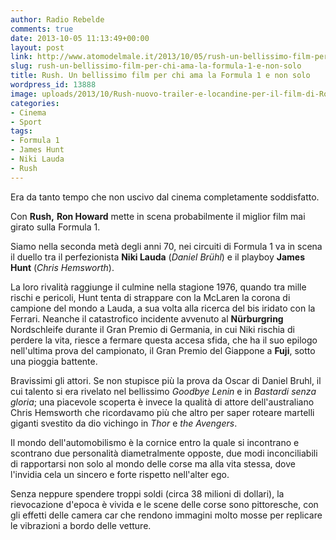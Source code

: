 ```yaml
---
author: Radio Rebelde
comments: true
date: 2013-10-05 11:13:49+00:00
layout: post
link: http://www.atomodelmale.it/2013/10/05/rush-un-bellissimo-film-per-chi-ama-la-formula-1-e-non-solo/
slug: rush-un-bellissimo-film-per-chi-ama-la-formula-1-e-non-solo
title: Rush. Un bellissimo film per chi ama la Formula 1 e non solo
wordpress_id: 13888
image: uploads/2013/10/Rush-nuovo-trailer-e-locandine-per-il-film-di-Ron-Howard-sulla-Formula-1.jpg
categories:
- Cinema
- Sport
tags:
- Formula 1
- James Hunt
- Niki Lauda
- Rush
---
```


Era da tanto tempo che non uscivo dal cinema completamente soddisfatto.

Con **Rush,** **Ron Howard** mette in scena probabilmente il miglior film mai girato sulla Formula 1.

Siamo nella seconda metà degli anni 70, nei circuiti di Formula 1 va in scena il duello tra il perfezionista **Niki Lauda** (_Daniel Brühl_) e il playboy **James Hunt** (_Chris Hemsworth_).

La loro rivalità raggiunge il culmine nella stagione 1976, quando tra mille rischi e pericoli, Hunt tenta di strappare con la McLaren la corona di campione del mondo a Lauda, a sua volta alla ricerca del bis iridato con la Ferrari. Neanche il catastrofico incidente avvenuto al **Nürburgring** Nordschleife durante il Gran Premio di Germania, in cui Niki rischia di perdere la vita, riesce a fermare questa accesa sfida, che ha il suo epilogo nell'ultima prova del campionato, il Gran Premio del Giappone a **Fuji**, sotto una pioggia battente.

Bravissimi gli attori. Se non stupisce più la prova da Oscar di Daniel Bruhl, il cui talento si era rivelato nel bellissimo _Goodbye Lenin_ e in _Bastardi senza gloria_; una piacevole scoperta è invece la qualità di attore dell'australiano Chris Hemsworth che ricordavamo più che altro per saper roteare martelli giganti svestito da dio vichingo in _Thor_ e _the Avengers_.

Il mondo dell'automobilismo è la cornice entro la quale si incontrano e scontrano due personalità diametralmente opposte, due modi inconciliabili di rapportarsi non solo al mondo delle corse ma alla vita stessa, dove l'invidia cela un sincero e forte rispetto nell'alter ego.

Senza neppure spendere troppi soldi (circa 38 milioni di dollari), la rievocazione d'epoca è vivida e le scene delle corse sono pittoresche, con gli effetti delle camera car che rendono immagini molto mosse per replicare le vibrazioni a bordo delle vetture.
